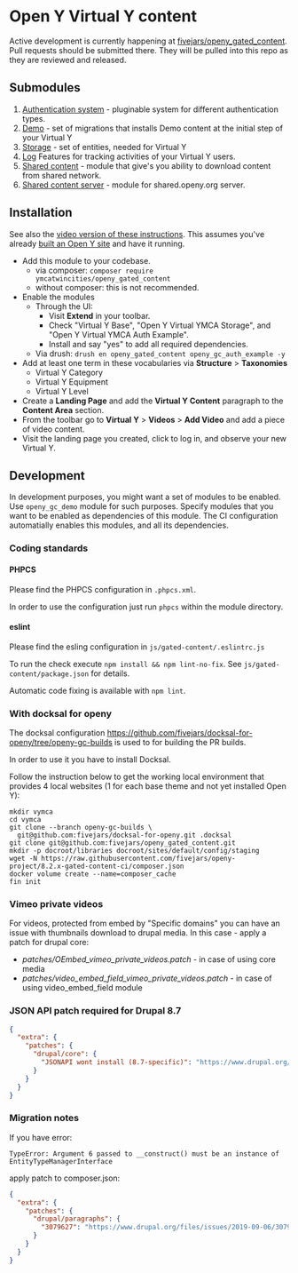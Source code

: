 # Open Y Virtual Y content

Active development is currently happening at [fivejars/openy_gated_content](https://github.com/fivejars/openy_gated_content). Pull requests should be submitted there. They will be pulled into this repo as they are reviewed and released.

## Submodules

1. [Authentication system](https://github.com/ymcatwincities/openy_gated_content/tree/master/modules/openy_gc_auth) - pluginable system for different authentication types.
2. [Demo](https://github.com/ymcatwincities/openy_gated_content/tree/master/modules/openy_gc_demo) - set of migrations that installs Demo content at the initial step of your Virtual Y
3. [Storage](https://github.com/ymcatwincities/openy_gated_content/tree/master/modules/openy_gc_storage) - set of entities, needed for Virtual Y
4. [Log](https://github.com/ymcatwincities/openy_gated_content/tree/master/modules/openy_gc_log) Features for tracking activities of your Virtual Y users.
5. [Shared content](https://github.com/ymcatwincities/openy_gated_content/tree/master/modules/openy_gc_shared_content) - module that give's you ability to download content from shared network.
6. [Shared content server](https://github.com/ymcatwincities/openy_gated_content/tree/master/modules/openy_gc_shared_content_server) - module for shared.openy.org server.  

## Installation

See also the [video version of these instructions](https://youtu.be/vlqv4ly3iak). This assumes you've already [built an Open Y site](https://github.com/ymcatwincities/openy-project#installation) and have it
 running.

- Add this module to your codebase.
  - via composer: `composer require ymcatwincities/openy_gated_content`
  - without composer: this is not recommended.
- Enable the modules
   - Through the UI:
     - Visit **Extend** in your toolbar.
     - Check "Virtual Y Base", "Open Y Virtual YMCA Storage", and "Open Y
      Virtual YMCA Auth Example".
      - Install and say "yes" to add all required dependencies.
   - Via drush: `drush en openy_gated_content
    openy_gc_auth_example -y`
- Add at least one term in these vocabularies via **Structure** > **Taxonomies**
  - Virtual Y Category
  - Virtual Y Equipment
  - Virtual Y Level
- Create a **Landing Page** and add the **Virtual Y Content** paragraph to the
 **Content Area** section.
- From the toolbar go to **Virtual Y** > **Videos** > **Add Video** and add a
 piece of video content.
- Visit the landing page you created, click to log in, and observe your new
 Virtual Y.

## Development

In development purposes, you might want a set of modules to be enabled. Use
`openy_gc_demo` module for such purposes. Specify modules that you want to be
enabled as dependencies of this module. The CI configuration automatially
enables this modules, and all its dependencies.

### Coding standards

#### PHPCS

Please find the PHPCS configuration in `.phpcs.xml`.

In order to use the configuration just run `phpcs` within the module directory.

#### eslint

Please find the esling configuration in `js/gated-content/.eslintrc.js`

To run the check execute `npm install && npm lint-no-fix`. See
`js/gated-content/package.json` for details.

Automatic code fixing is available with `npm lint`.

### With docksal for openy

The docksal configuration
https://github.com/fivejars/docksal-for-openy/tree/openy-gc-builds is used to
for building the PR builds.

In order to use it you have to install Docksal.

Follow the instruction below to get the working local environment that provides
4 local websites (1 for each base theme and not yet installed Open Y):

```shell script
mkdir vymca
cd vymca
git clone --branch openy-gc-builds \
  git@github.com:fivejars/docksal-for-openy.git .docksal
git clone git@github.com:fivejars/openy_gated_content.git
mkdir -p docroot/libraries docroot/sites/default/config/staging
wget -N https://raw.githubusercontent.com/fivejars/openy-project/8.2.x-gated-content-ci/composer.json
docker volume create --name=composer_cache
fin init
```

### Vimeo private videos

For videos, protected from embed by "Specific domains" you can have an issue
with thumbnails download to drupal media. In this case - apply a patch
for drupal core:

* _patches/OEmbed\_vimeo\_private\_videos.patch_ - in case of using core media
* _patches/video\_embed\_field\_vimeo\_private\_videos.patch_ - in case of
using video_embed_field module


### JSON API patch required for Drupal 8.7

```json
{
  "extra": {
    "patches": {
      "drupal/core": {
        "JSONAPI wont install (8.7-specific)": "https://www.drupal.org/files/issues/2019-05-23/jsonapi_2996114.patch"
      }
    }
  }
}
```

### Migration notes
If you have error:
```
TypeError: Argument 6 passed to __construct() must be an instance of EntityTypeManagerInterface
```
apply patch to composer.json:
```json
{
  "extra": {
    "patches": {
      "drupal/paragraphs": {
        "3079627": "https://www.drupal.org/files/issues/2019-09-06/3079627-4.paragraphs.Argument-6-passed-to-construct.patch"
      }
    }
  }
}
```

